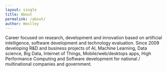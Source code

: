 ```yaml
---
layout: single
title: About
permalink: /about/
author: Weslley
---
```


Career focused on research, development and innovation based on artificial intelligence, software development and technology evaluation. Since 2009 developing R&D and business projects of AI, Machine Learning, Data science, Big Data, Internet of Things, Mobile/web/desktops apps, High Performance Computing and Software development for national / multinational companies and government.


